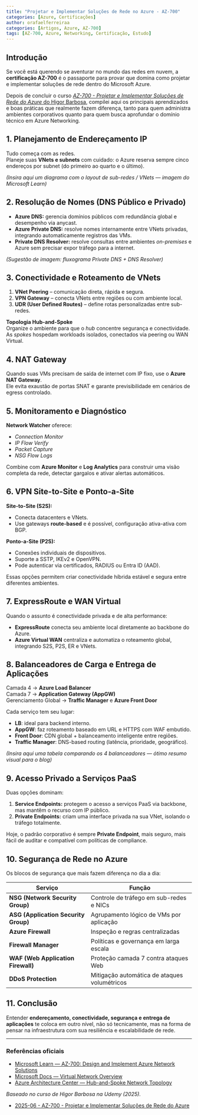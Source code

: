 ```yaml
---
title: "Projetar e Implementar Soluções de Rede no Azure - AZ-700"
categories: [Azure, Certificações]
author: orafaelferreiraa
categories: [Artigos, Azure, AZ-700]
tags: [AZ-700, Azure, Networking, Certificação, Estudo]
---
```


## Introdução

Se você está querendo se aventurar no mundo das redes em nuvem, a **certificação AZ-700** é o passaporte para provar que domina como projetar e implementar soluções de rede dentro do Microsoft Azure.

Depois de concluir o curso [*AZ-700 - Projetar e Implementar Soluções de Rede do Azure* do Higor Barbosa](https://www.udemy.com/course/az-700-vnet/), compilei aqui os principais aprendizados e boas práticas que realmente fazem diferença, tanto para quem administra ambientes corporativos quanto para quem busca aprofundar o domínio técnico em Azure Networking.


## 1. Planejamento de Endereçamento IP

Tudo começa com as redes.  
Planeje suas **VNets e subnets** com cuidado: o Azure reserva sempre cinco endereços por subnet (do primeiro ao quarto e o último).  

*(Insira aqui um diagrama com o layout de sub-redes / VNets — imagem do Microsoft Learn)*


## 2. Resolução de Nomes (DNS Público e Privado)

- **Azure DNS:** gerencia domínios públicos com redundância global e desempenho via anycast.  
- **Azure Private DNS:** resolve nomes internamente entre VNets privadas, integrando automaticamente registros das VMs.  
- **Private DNS Resolver:** resolve consultas entre ambientes *on-premises* e Azure sem precisar expor tráfego para a internet.

*(Sugestão de imagem: fluxograma Private DNS + DNS Resolver)*


## 3. Conectividade e Roteamento de VNets

1. **VNet Peering** – comunicação direta, rápida e segura.  
2. **VPN Gateway** – conecta VNets entre regiões ou com ambiente local.  
3. **UDR (User Defined Routes)** – define rotas personalizadas entre sub-redes.

**Topologia Hub-and-Spoke**  
Organize o ambiente para que o *hub* concentre segurança e conectividade. As *spokes* hospedam workloads isolados, conectados via peering ou WAN Virtual.

## 4. NAT Gateway

Quando suas VMs precisam de saída de internet com IP fixo, use o **Azure NAT Gateway**.  
Ele evita exaustão de portas SNAT e garante previsibilidade em cenários de egress controlado.

## 5. Monitoramento e Diagnóstico

**Network Watcher** oferece:
- *Connection Monitor*  
- *IP Flow Verify*  
- *Packet Capture*  
- *NSG Flow Logs*

Combine com **Azure Monitor** e **Log Analytics** para construir uma visão completa da rede, detectar gargalos e ativar alertas automáticos.

## 6. VPN Site-to-Site e Ponto-a-Site

**Site-to-Site (S2S):**
- Conecta datacenters e VNets.  
- Use gateways **route-based** e é possível, configuração ativa-ativa com BGP.  

**Ponto-a-Site (P2S):**
- Conexões individuais de dispositivos.  
- Suporte a SSTP, IKEv2 e OpenVPN.  
- Pode autenticar via certificados, RADIUS ou Entra ID (AAD).

Essas opções permitem criar conectividade híbrida estável e segura entre diferentes ambientes.

## 7. ExpressRoute e WAN Virtual

Quando o assunto é conectividade privada e de alta performance:
- **ExpressRoute** conecta seu ambiente local diretamente ao backbone do Azure.
- **Azure Virtual WAN** centraliza e automatiza o roteamento global, integrando S2S, P2S, ER e VNets.

## 8. Balanceadores de Carga e Entrega de Aplicações

Camada 4 → **Azure Load Balancer**  
Camada 7 → **Application Gateway (AppGW)**  
Gerenciamento Global → **Traffic Manager** e **Azure Front Door**

Cada serviço tem seu lugar:
- **LB**: ideal para backend interno.  
- **AppGW**: faz roteamento baseado em URL e HTTPS com WAF embutido.  
- **Front Door**: CDN global + balanceamento inteligente entre regiões.  
- **Traffic Manager**: DNS-based routing (latência, prioridade, geográfico).

*(Insira aqui uma tabela comparando os 4 balanceadores — ótimo resumo visual para o blog)*

## 9. Acesso Privado a Serviços PaaS

Duas opções dominam:
1. **Service Endpoints:** protegem o acesso a serviços PaaS via backbone, mas mantêm o recurso com IP público.  
2. **Private Endpoints:** criam uma interface privada na sua VNet, isolando o tráfego totalmente.

Hoje, o padrão corporativo é sempre **Private Endpoint**, mais seguro, mais fácil de auditar e compatível com políticas de compliance.

## 10. Segurança de Rede no Azure

Os blocos de segurança que mais fazem diferença no dia a dia:

| Serviço | Função |
|----------|--------|
| **NSG (Network Security Group)** | Controle de tráfego em sub-redes e NICs |
| **ASG (Application Security Group)** | Agrupamento lógico de VMs por aplicação |
| **Azure Firewall** | Inspeção e regras centralizadas |
| **Firewall Manager** | Políticas e governança em larga escala |
| **WAF (Web Application Firewall)** | Proteção camada 7 contra ataques Web |
| **DDoS Protection** | Mitigação automática de ataques volumétricos |

## 11. Conclusão

Entender **endereçamento, conectividade, segurança e entrega de aplicações** te coloca em outro nível, não só tecnicamente, mas na forma de pensar na infraestrutura com sua resiliência e escalabilidade de rede.

---

### Referências oficiais

- [Microsoft Learn — AZ-700: Design and Implement Azure Network Solutions](https://learn.microsoft.com/certifications/exams/az-700/)
- [Microsoft Docs — Virtual Network Overview](https://learn.microsoft.com/azure/virtual-network/virtual-networks-overview)
- [Azure Architecture Center — Hub-and-Spoke Network Topology](https://learn.microsoft.com/azure/architecture/reference-architectures/hybrid-networking/hub-spoke)

*Baseado no curso de Higor Barbosa na Udemy (2025).*


- [2025-06 - AZ-700 - Projetar e Implementar Soluções de Rede do Azure](https://www.udemy.com/certificate/UC-49bfc006-aeb5-476d-8083-229aac73cd8f/)